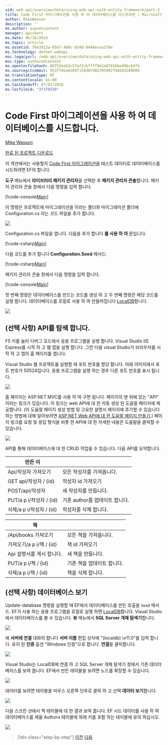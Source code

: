 ```yaml
---
uid: web-api/overview/data/using-web-api-with-entity-framework/part-3
title: Code First 마이그레이션을 사용 하 여 데이터베이스를 시드하려면 | Microsoft Docs
author: MikeWasson
description: ''
ms.author: aspnetcontent
manager: wpickett
ms.date: 06/16/2014
ms.topic: article
ms.assetid: 76e2013a-65b7-488c-834d-9448ecea378e
ms.technology: dotnet-webapi
msc.legacyurl: /web-api/overview/data/using-web-api-with-entity-framework/part-3
msc.type: authoredcontent
ms.openlocfilehash: 0d753ea52c57af2cbffff9e1e8741bbe49bc6d7b
ms.sourcegitcommit: 953ff9ea4369f154d6fd0239599279ddd3280009
ms.translationtype: MT
ms.contentlocale: ko-KR
ms.lasthandoff: 07/03/2018
ms.locfileid: "37370528"
---
```

<a name="use-code-first-migrations-to-seed-the-database"></a>Code First 마이그레이션을 사용 하 여 데이터베이스를 시드합니다.
====================
[Mike Wasson](https://github.com/MikeWasson)

[완료 된 프로젝트 다운로드](https://github.com/MikeWasson/BookService)

이 섹션에서는 사용할지 [Code First 마이그레이션을](https://msdn.microsoft.com/data/jj591621) 테스트 데이터로 데이터베이스를 시드하려면 EF의 합니다.

**도구** 메뉴에서 **라이브러리 패키지 관리자**을 선택한 후 **패키지 관리자 콘솔**합니다. 패키지 관리자 콘솔 창에서 다음 명령을 입력 합니다.

[!code-console[Main](part-3/samples/sample1.cmd)]

이 명령은 프로젝트에 마이그레이션을 이라는 폴더와 마이그레이션 폴더에 Configuration.cs 라는 코드 파일을 추가 합니다.

![](part-3/_static/image1.png)

Configuration.cs 파일을 엽니다. 다음을 추가 합니다 **를 사용 하 여** 문입니다.

[!code-csharp[Main](part-3/samples/sample2.cs)]

다음 코드를 추가 합니다 **Configuration.Seed** 메서드:

[!code-csharp[Main](part-3/samples/sample3.cs)]

패키지 관리자 콘솔 창에서 다음 명령을 입력 합니다.

[!code-console[Main](part-3/samples/sample4.cmd)]

첫 번째 명령은 데이터베이스를 만드는 코드를 생성 하 고 두 번째 명령은 해당 코드를 실행 합니다. 데이터베이스를 로컬로 사용 하 여 만들어집니다 [LocalDB](https://msdn.microsoft.com/library/hh510202.aspx)합니다.

![](part-3/_static/image2.png)

## <a name="explore-the-api-optional"></a>(선택 사항) API를 탐색 합니다.

F5 키를 눌러 디버그 모드에서 응용 프로그램을 실행 합니다. Visual Studio IIS Express를 시작 하 고 웹 앱을 실행 합니다. 그런 다음 visual Studio가 브라우저를 시작 하 고 앱의 홈 페이지를 엽니다.

Visual Studio 웹 프로젝트를 실행할 때 포트 번호를 할당 합니다. 아래 이미지에서 포트 번호가 50524입니다. 응용 프로그램을 실행 하는 경우 다른 포트 번호를 표시 됩니다.

![](part-3/_static/image3.png)

홈 페이지는 ASP.NET MVC를 사용 하 여 구현 됩니다. 페이지의 맨 위에 있는 "API" 이라는 링크가 있습니다. 이 링크는 web API에 대 한 자동 생성 된 도움말 페이지에 제공합니다. (이 도움말 페이지 생성 방법 및 고유한 설명서 페이지에 추가할 수 있습니다 하는 방법에 대해 알아보려면 [ASP.NET Web API에 대 한 도움말 페이지 만들기](../../getting-started-with-aspnet-web-api/creating-api-help-pages.md).) 페이지 링크를 요청 및 응답 형식을 비롯 한 API에 대 한 자세한 내용은 도움말을 클릭할 수 있습니다.

![](part-3/_static/image4.png)

API를 통해 데이터베이스에 대 한 CRUD 작업을 수 있습니다. 다음 API를 요약합니다.

| 만든 이 |  |
| --- | -- |
| Api/작성자 가져오기 | 모든 작성자를 가져옵니다. |
| GET api/작성자 / {id} | 작성자 id 가져오기 |
| POST/api/작성자 | 새 작성자를 만듭니다. |
| PUT/a p i/작성자 / {id} | 기존 author를 업데이트 합니다. |
| 삭제/a p i/작성자 / {id} | 작성자를 삭제 합니다. |

| 책 |  |
| --- | -- |
| /Api/books 가져오기 | 모든 책을 가져옵니다. |
| 가져오기/a p i/책 / {id} | 책 id 가져오기 |
| Api 설명서를 게시 합니다. | 새 책을 만듭니다. |
| PUT/a p i/책 / {id} | 기존 책을 업데이트 합니다. |
| 삭제/a p i/책 / {id} | 책을 삭제 합니다. |

## <a name="view-the-database-optional"></a>(선택 사항) 데이터베이스 보기

Update-database 명령을 실행할 때 EF에서 데이터베이스를 만든 호출을 `Seed` 메서드. EF가 사용 하는 응용 프로그램을 로컬로 실행 하면 [LocalDB](https://blogs.msdn.com/b/sqlexpress/archive/2011/07/12/introducing-localdb-a-better-sql-express.aspx)합니다. Visual Studio에서 데이터베이스를 볼 수 있습니다. **뷰** 메뉴에서 **SQL Server 개체 탐색기**합니다.

![](part-3/_static/image5.png)

에 **서버에 연결** 대화의 합니다 **서버 이름** 편집 상자에 "(localdb) \v11.0"를 입력 합니다. 유지 된 **인증** 옵션 "Windows 인증"으로 합니다. **연결**을 클릭합니다.

![](part-3/_static/image6.png)

Visual Studio는 LocalDB에 연결 하 고 SQL Server 개체 탐색기 창에서 기존 데이터베이스를 보여 줍니다. EF에서 만든 테이블을 보려면 노드를 확장할 수 있습니다.

![](part-3/_static/image7.png)

데이터를 보려면 테이블을 마우스 오른쪽 단추로 클릭 하 고 선택 **데이터 보기**합니다.

![](part-3/_static/image8.png)

다음 스크린 샷에서 책 테이블에 대 한 결과 보여 줍니다. EF 시드 데이터를 사용 하 여 데이터베이스를 채울 Authors 테이블에 외래 키를 포함 하는 테이블에 유의 하십시오.

![](part-3/_static/image9.png)

> [!div class="step-by-step"]
> [이전](part-2.md)
> [다음](part-4.md)

